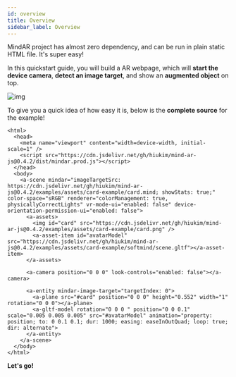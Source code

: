 ```yaml
---
id: overview 
title: Overview
sidebar_label: Overview
---
```


MindAR project has almost zero dependency, and can be run in plain static HTML file. It's super easy!

In this quickstart guide, you will build a AR webpage, which will **start the device camera**, **detect an image target**, and show an **augmented object** on top.

![img](/img/demo/basic-demo.gif)

To give you a quick idea of how easy it is, below is the **complete source** for the example!

```
<html>
  <head>
    <meta name="viewport" content="width=device-width, initial-scale=1" />
    <script src="https://cdn.jsdelivr.net/gh/hiukim/mind-ar-js@0.4.2/dist/mindar.prod.js"></script>
  </head>
  <body>
    <a-scene mindar="imageTargetSrc: https://cdn.jsdelivr.net/gh/hiukim/mind-ar-js@0.4.2/examples/assets/card-example/card.mind; showStats: true;" color-space="sRGB" renderer="colorManagement: true, physicallyCorrectLights" vr-mode-ui="enabled: false" device-orientation-permission-ui="enabled: false">
      <a-assets>
        <img id="card" src="https://cdn.jsdelivr.net/gh/hiukim/mind-ar-js@0.4.2/examples/assets/card-example/card.png" />
        <a-asset-item id="avatarModel" src="https://cdn.jsdelivr.net/gh/hiukim/mind-ar-js@0.4.2/examples/assets/card-example/softmind/scene.gltf"></a-asset-item>
      </a-assets>

      <a-camera position="0 0 0" look-controls="enabled: false"></a-camera>

      <a-entity mindar-image-target="targetIndex: 0">
        <a-plane src="#card" position="0 0 0" height="0.552" width="1" rotation="0 0 0"></a-plane>
        <a-gltf-model rotation="0 0 0 " position="0 0 0.1" scale="0.005 0.005 0.005" src="#avatarModel" animation="property: position; to: 0 0.1 0.1; dur: 1000; easing: easeInOutQuad; loop: true; dir: alternate">
      </a-entity>
    </a-scene>
  </body>
</html>
```

**Let's go!**
